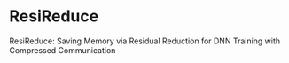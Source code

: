 # ResiReduce
ResiReduce: Saving Memory via Residual Reduction for DNN Training with Compressed Communication

